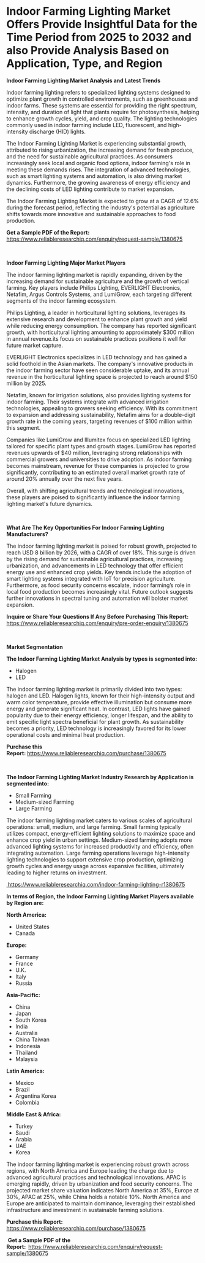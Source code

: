 <p><h1>Indoor Farming Lighting Market Offers Provide Insightful Data for the Time Period from 2025 to 2032 and also Provide Analysis Based on Application, Type, and Region</h1></p><p><strong>Indoor Farming Lighting Market Analysis and Latest Trends</strong></p>
<p><p>Indoor farming lighting refers to specialized lighting systems designed to optimize plant growth in controlled environments, such as greenhouses and indoor farms. These systems are essential for providing the right spectrum, intensity, and duration of light that plants require for photosynthesis, helping to enhance growth cycles, yield, and crop quality. The lighting technologies commonly used in indoor farming include LED, fluorescent, and high-intensity discharge (HID) lights.</p><p>The Indoor Farming Lighting Market is experiencing substantial growth, attributed to rising urbanization, the increasing demand for fresh produce, and the need for sustainable agricultural practices. As consumers increasingly seek local and organic food options, indoor farming's role in meeting these demands rises. The integration of advanced technologies, such as smart lighting systems and automation, is also driving market dynamics. Furthermore, the growing awareness of energy efficiency and the declining costs of LED lighting contribute to market expansion. </p><p>The Indoor Farming Lighting Market is expected to grow at a CAGR of 12.6% during the forecast period, reflecting the industry's potential as agriculture shifts towards more innovative and sustainable approaches to food production.</p></p>
<p><strong>Get a Sample PDF of the Report:&nbsp;</strong> <a href="https://www.reliableresearchiq.com/enquiry/request-sample/1380675?utm_campaign=103&utm_medium=2&utm_source=Github&utm_content=ia&utm_term=16042025&utm_id=indoor-farming-lighting">https://www.reliableresearchiq.com/enquiry/request-sample/1380675</a></p>
<p>&nbsp;</p>
<p><strong>Indoor Farming Lighting Major Market Players</strong></p>
<p><p>The indoor farming lighting market is rapidly expanding, driven by the increasing demand for sustainable agriculture and the growth of vertical farming. Key players include Philips Lighting, EVERLIGHT Electronics, Netafim, Argus Controls Systems, and LumiGrow, each targeting different segments of the indoor farming ecosystem.</p><p>Philips Lighting, a leader in horticultural lighting solutions, leverages its extensive research and development to enhance plant growth and yield while reducing energy consumption. The company has reported significant growth, with horticultural lighting amounting to approximately $300 million in annual revenue.its focus on sustainable practices positions it well for future market capture.</p><p>EVERLIGHT Electronics specializes in LED technology and has gained a solid foothold in the Asian markets. The company's innovative products in the indoor farming sector have seen considerable uptake, and its annual revenue in the horticultural lighting space is projected to reach around $150 million by 2025.</p><p>Netafim, known for irrigation solutions, also provides lighting systems for indoor farming. Their systems integrate with advanced irrigation technologies, appealing to growers seeking efficiency. With its commitment to expansion and addressing sustainability, Netafim aims for a double-digit growth rate in the coming years, targeting revenues of $100 million within this segment.</p><p>Companies like LumiGrow and Illumitex focus on specialized LED lighting tailored for specific plant types and growth stages. LumiGrow has reported revenues upwards of $40 million, leveraging strong relationships with commercial growers and universities to drive adoption. As indoor farming becomes mainstream, revenue for these companies is projected to grow significantly, contributing to an estimated overall market growth rate of around 20% annually over the next five years. </p><p>Overall, with shifting agricultural trends and technological innovations, these players are poised to significantly influence the indoor farming lighting market's future dynamics.</p></p>
<p>&nbsp;</p>
<p><strong>What Are The Key Opportunities For Indoor Farming Lighting Manufacturers?</strong></p>
<p><p>The indoor farming lighting market is poised for robust growth, projected to reach USD 8 billion by 2026, with a CAGR of over 18%. This surge is driven by the rising demand for sustainable agricultural practices, increasing urbanization, and advancements in LED technology that offer efficient energy use and enhanced crop yields. Key trends include the adoption of smart lighting systems integrated with IoT for precision agriculture. Furthermore, as food security concerns escalate, indoor farming’s role in local food production becomes increasingly vital. Future outlook suggests further innovations in spectral tuning and automation will bolster market expansion.</p></p>
<p><strong>Inquire or Share Your Questions If Any Before Purchasing This Report:</strong> <a href="https://www.reliableresearchiq.com/enquiry/pre-order-enquiry/1380675?utm_campaign=103&utm_medium=2&utm_source=Github&utm_content=ia&utm_term=16042025&utm_id=indoor-farming-lighting">https://www.reliableresearchiq.com/enquiry/pre-order-enquiry/1380675</a></p>
<p>&nbsp;</p>
<p><strong>Market Segmentation</strong></p>
<p><strong>The Indoor Farming Lighting Market Analysis by types is segmented into:</strong></p>
<p><ul><li>Halogen</li><li>LED</li></ul></p>
<p><p>The indoor farming lighting market is primarily divided into two types: halogen and LED. Halogen lights, known for their high-intensity output and warm color temperature, provide effective illumination but consume more energy and generate significant heat. In contrast, LED lights have gained popularity due to their energy efficiency, longer lifespan, and the ability to emit specific light spectra beneficial for plant growth. As sustainability becomes a priority, LED technology is increasingly favored for its lower operational costs and minimal heat production.</p></p>
<p><strong>Purchase this Report:&nbsp;</strong><a href="https://www.reliableresearchiq.com/purchase/1380675?utm_campaign=103&utm_medium=2&utm_source=Github&utm_content=ia&utm_term=16042025&utm_id=indoor-farming-lighting">https://www.reliableresearchiq.com/purchase/1380675</a></p>
<p>&nbsp;</p>
<p><strong>The Indoor Farming Lighting Market Industry Research by Application is segmented into:</strong></p>
<p><ul><li>Small Farming</li><li>Medium-sized Farming</li><li>Large Farming</li></ul></p>
<p><p>The indoor farming lighting market caters to various scales of agricultural operations: small, medium, and large farming. Small farming typically utilizes compact, energy-efficient lighting solutions to maximize space and enhance crop yield in urban settings. Medium-sized farming adopts more advanced lighting systems for increased productivity and efficiency, often integrating automation. Large farming operations leverage high-intensity lighting technologies to support extensive crop production, optimizing growth cycles and energy usage across expansive facilities, ultimately leading to higher returns on investment.</p></p>
<p><a href="https://www.reliableresearchiq.com/indoor-farming-lighting-r1380675?utm_campaign=103&utm_medium=2&utm_source=Github&utm_content=ia&utm_term=16042025&utm_id=indoor-farming-lighting">&nbsp;https://www.reliableresearchiq.com/indoor-farming-lighting-r1380675</a></p>
<p><strong>In terms of Region, the Indoor Farming Lighting Market Players available by Region are:</strong></p>
<p>
    <p> <strong> North America: </strong>
        <ul>
            <li>United States</li>
            <li>Canada</li>
        </ul>
        </p> 
    <p> <strong> Europe: </strong>
        <ul>
            <li>Germany</li>
            <li>France</li>
            <li>U.K.</li>
            <li>Italy</li>
            <li>Russia</li>
        </ul>
        </p> 
    <p> <strong> Asia-Pacific: </strong>
        <ul>
            <li>China</li>
            <li>Japan</li>
            <li>South Korea</li>
            <li>India</li>
            <li>Australia</li>
            <li>China Taiwan</li>
            <li>Indonesia</li>
            <li>Thailand</li>
            <li>Malaysia</li>
        </ul>
        </p> 
    <p> <strong> Latin America: </strong>
        <ul>
            <li>Mexico</li>
            <li>Brazil</li>
            <li>Argentina Korea</li>
            <li>Colombia</li>
        </ul>
        </p> 
    <p> <strong> Middle East & Africa: </strong>
        <ul>
            <li>Turkey</li>
            <li>Saudi</li>
            <li>Arabia</li>
            <li>UAE</li>
            <li>Korea</li>
        </ul>
    </p>
    </p>
<p><p>The indoor farming lighting market is experiencing robust growth across regions, with North America and Europe leading the charge due to advanced agricultural practices and technological innovations. APAC is emerging rapidly, driven by urbanization and food security concerns. The projected market share valuation indicates North America at 35%, Europe at 30%, APAC at 25%, while China holds a notable 10%. North America and Europe are anticipated to maintain dominance, leveraging their established infrastructure and investment in sustainable farming solutions.</p></p>
<p><strong>Purchase this Report: </strong><a href="https://www.reliableresearchiq.com/purchase/1380675?utm_campaign=103&utm_medium=2&utm_source=Github&utm_content=ia&utm_term=16042025&utm_id=indoor-farming-lighting">https://www.reliableresearchiq.com/purchase/1380675</a></p>
<p>&nbsp;<strong>Get a Sample PDF of the Report:&nbsp;&nbsp;</strong><a href="https://www.reliableresearchiq.com/enquiry/request-sample/1380675?utm_campaign=103&utm_medium=2&utm_source=Github&utm_content=ia&utm_term=16042025&utm_id=indoor-farming-lighting">https://www.reliableresearchiq.com/enquiry/request-sample/1380675</a></p>
<p><strong></strong></p>
<p><p></p><p></p><p></p></p>
